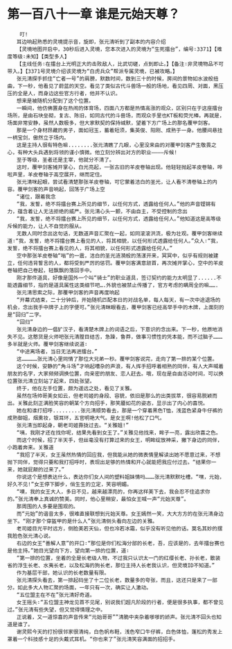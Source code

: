 # 第一百八十一章 谁是元始天尊？
        叮!
       耳边响起熟悉的灵境提示音，旋即，张元清听到了副本的内容介绍
       【灵境地图开启中，30秒后进入灵境，您本次进入的灵境为“生死擂台”，编号∶3371】【难度等级∶未知】【类型多人】
       【主线任务∶在擂台上光明正大的击败敌人，比武切磋，点到即止。】【备注∶非灵境物品不可带入。】【3371号灵境介绍该灵境为“白虎兵众”帮派专属灵境，已被攻略。】
       张元清探手抓住“亡者一号”的肩膀，默数时间，数到三十的时候，房间的景物如水波般扭曲，下一秒，他看见了蔚蓝的天空。看见了类似古代斗兽场一般的场地，看见四周、对面，黑压压的全是人，而身边这些官方行者，他并不认识。
       想来是被随机分配到了这个位置。
       一瞬间，他仿佛置身在热闹的体育场，四面八方都是热情高涨的观众，区别只在于这座擂台场所，是由石块垒砌，复古、陈旧，如同古代的斗兽场，而观众手里也KT板和荧光棒。再就是，场面非常安静，虽然人数极多，但大家默契的保持缄默，望着下方广场上的那名覆甲剑客。
       那是一个身材昂藏的男子，面如冠玉，蓄着短须，集英俊、阳刚、成熟于一身。他腰间悬挂一柄宝剑，傲然立于场内。
       这是主持人很有特色嘛........张元清瞧了几眼，心里没来由的对覆甲剑客产生敬畏之心，有种大头兵遇到将领的谨小慎微。他立刻分辨出对方的职业――――斥候!
       至于等级，圣者还是主宰，他就分不清了。
       这时，覆甲剑客摊开掌心，白光亮起，一张古旧的羊皮卷轴出现。他轻轻抛起羊皮卷轴，哗啦声里，羊皮卷轴于高空展开，继而定住。
       张元清咪起眼，尝试看清楚那张羊皮卷轴，可它蒙着洁白的圣光，让人看不清卷轴上的内容。覆甲剑客的声音响起，回荡于广场上空
       “诸位，跟着我念
       “我，发誓，绝不将擂台赛上所见的细节，以任何方式，透露给任何人。”他的声音铿锵有力，蕴含着让人无法拒绝的威严。张元清心头一颤，不由自主，不受控制的念出
       “我，发誓，绝不将擂台赛上所见的细节，以任何方式，透露给任何人。”他知道这是高等级斥候的能力，让人不自觉的服从。
       无数人同时念出这句话，无数道声音汇聚在一起，如同滚滚洪流，极为壮观。覆甲剑客继续道∶“我，发誓，绝不将擂台赛上看见的人，将其相貌，以任何形式透露给任何人。”众人∶“我，发誓，绝不将擂台赛上看见的人，将其相貌，以任何形式透露给任何人。”
       空中那张羊皮卷轴“嗡”的一震，洁白的圣光涟漪般的荡漾开来，冥冥中，似乎有规则被建立，任何违背誓言的人，都将受到严厉的惩罚。覆甲剑客满意颔首，再次摊开掌心，空中的羊皮卷轴把自己卷起，轻飘飘的落回手中。
       刚才那件道具，好像是国外一个叫“骑士”的职业道具，签订契约的能力太明显了......不能透露细节，指的是道具属性这类细节吧….外貌也被禁止传播了，官方考虑的瞒周全的嘛…….
       张元清思索之际，那覆甲剑客的声音再度响起
       “开幕式结束，二十分钟后，开始随机匹配本日的对战名单，每人每天，有一次中途退场的机会，念出我手中牌子上的字便可。”张元清眯眼看去，覆甲剑客已经高举手中的木牌，上面刻的是“回归”二字。
       “回归”
       张元清身边的一倡犷汉子，看清楚木牌上的词语之后，下意识的念出来。下一秒，他原地消失不见。这憨货是火师吧张元清膛目结舌，急躁，鲁莽，做事习惯性的凭本能，而不过脑子………多半就是火师。覆甲剑客继续说道∶
       “中途离场者，当日无法再进擂台。”
       这……………张元清心里同情了那位大兄弟一秒。覆甲剑客说完，走向了第一排的某个位置。
       这个时候，安静的“角斗场”才响起嘈杂的声浪，有人挥手招呼着相熟的同伴，有人大声喊着朋友的名字，大家频频调换位置，向亲密的朋友、恋人赶去。哦，现在是自由活动时间，可以换位置张元清立刻站了起来，四处张望。
       终于，他在左手位置，颇为遥远之处，看见了关雅。
       虽然在场帅哥美女如云，但老司姬的身段、容貌，依旧是那么的出类拔萃，很容易脱颖而出。关雅此刻正满脸笑容的朝某个方向招手，那笑靥如花的姿态，显示出了内心的喜悦。
       她在和谁打招呼.........张元清顺势看去，那是一个穿着黑色T恤，浅蓝色紧身牛仔裤的成熟御姐，烟熏妆，银耳环，五官明艳大气。是女王啊!他松了口气。
       张元清当即起身，朝老司姬靠拢过去。“关雅姐!”
       “咦，我刚才还在找你呢，结果先看到女王了。”关雅见他找来，眸子一亮，露出欣喜之色。
       而这个时候，招了半天手，但丝毫没有打算过来的女王，明眸绽放神采，撇下身边的同伴，小跑着奔来。关雅道
       “我招了半天，女王虽然热情的回应我，但我能从她的微表情里解读出她不愿意过来，不想抛下同伴，觉得只要和我打招呼时，表现出足够的热情和开心就能把我应付过去。“结果你一来，她就屁颠的过来了。”
       你说这个是想表达什么，表达你们女人间的塑料姐妹情吗………张元清默默吐槽。“嘿，元始，好久不见!”女王停下脚步，俏生生的立定，笑容明媚。
       “噢，我的女王大人，多日不见，越来越漂亮的，你再这样美下去，我会忍不住追求你的。”张元清奉上真诚的赞美。同时，他心里稍安，最怕女王喊一声“元始天尊”。
       那周围的人多要是围观的。
       而“元始”的谐音太多，很难直接联想到元始天尊。女王嫣然一笑，大大方方的在张元清身边坐下。“刚才那个穿盔甲的是什么人”张元清侧头看向左边的关雅。
       老司姬目光平时远方，侧脸美若天仙，但也冷若冰霜，似乎没有听见他的话。莫名其妙的摆我脸色张元清心说。
       右边的女王“善解人意”的开口∶“那位是你们松海分部的长老，吾，应该是的，去年擂台赛也是他主持。”她目光望向下方，望向第一排的位置，道∶
       “第一排的位置，坐着的全是长老级人物，不过我只认识太一门的红缨长老、孙长老，散装省的浮生长老、水夷长老，以及松海的狗长老，那位主持人长老我认识，但灵境ID不知道。”
       作为基层干部，她认识的长老数量有限。
       张元清探头看去，第一排起码坐了十二位长老，数量多的夸张，而且，这还只是来了一部分。如此多大人物汇聚的场面，一年只有一次，确实让人激动。
       “五位盟主在不在”张元清好奇道。
       女王摇头∶“五位盟主神龙见首不见尾，别说我们超凡阶段的行者，便是很多执事，都不曾见过。”张元清有些失望，但又觉得情理之中。
       正说着，又一道惊喜的声音传来“元始哥哥””清脆中夹杂着嗲嗲的娇声。张元清不回头也知道是谁了。
       谢灵熙今天的打扮很邻家很清纯，白色帆布鞋，浅色窄口牛仔裤，白色体恤，蓬松的秀发上罩着一个科技感十足的头戴式耳机。“你也来了”张元清笑容满面的招招手。